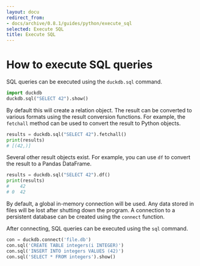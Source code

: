 ```yaml
---
layout: docu
redirect_from:
- docs/archive/0.8.1/guides/python/execute_sql
selected: Execute SQL
title: Execute SQL
---
```


# How to execute SQL queries

SQL queries can be executed using the `duckdb.sql` command.

```py
import duckdb
duckdb.sql("SELECT 42").show()
```

By default this will create a relation object. The result can be converted to various formats using the result conversion functions. For example, the `fetchall` method can be used to convert the result to Python objects.

```py
results = duckdb.sql("SELECT 42").fetchall()
print(results)
# [(42,)]
```

Several other result objects exist. For example, you can use `df` to convert the result to a Pandas DataFrame.

```py
results = duckdb.sql("SELECT 42").df()
print(results)
#    42
# 0  42
```

By default, a global in-memory connection will be used. Any data stored in files will be lost after shutting down the program. A connection to a persistent database can be created using the `connect` function.

After connecting, SQL queries can be executed using the `sql` command.

```py
con = duckdb.connect('file.db')
con.sql('CREATE TABLE integers(i INTEGER)')
con.sql('INSERT INTO integers VALUES (42)')
con.sql('SELECT * FROM integers').show()
```